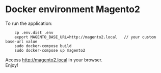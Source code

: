 Docker environment Magento2
===

To run the application:

```
    cp .env.dist .env
    export MAGENTO_BASE_URL=http://magento2.local   // your custom base-url value
    sudo docker-compose build
    sudo docker-compose up magento2
```

Access http://magento2.local in your browser.  
Enjoy!